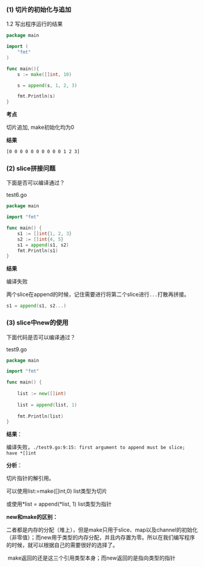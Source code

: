### (1) 切片的初始化与追加



1.2 写出程序运行的结果



```go
package main

import (
    "fmt"
)

func main(){
    s := make([]int, 10)

    s = append(s, 1, 2, 3)

    fmt.Println(s)
}
```



**考点**



切片追加, make初始化均为0



**结果**



```bash
[0 0 0 0 0 0 0 0 0 0 1 2 3]
```



### (2) slice拼接问题



下面是否可以编译通过？



test6.go



```go
package main

import "fmt"

func main() {
	s1 := []int{1, 2, 3}
	s2 := []int{4, 5}
	s1 = append(s1, s2)
	fmt.Println(s1)
}
```



**结果**



编译失败



两个slice在append的时候，记住需要进行将第二个slice进行`...`打散再拼接。



```go
s1 = append(s1, s2...)
```



### (3) slice中new的使用



下面代码是否可以编译通过？



test9.go



```go
package main

import "fmt"

func main() {
  
	list := new([]int)
  
	list = append(list, 1)
  
	fmt.Println(list)
}
```



**结果**：



编译失败，`./test9.go:9:15: first argument to append must be slice; have *[]int`



**分析**：



切片指针的解引用。



可以使用list:=make([]int,0) list类型为切片



或使用*list = append(*list, 1) list类型为指针



**new和make的区别：**



​		二者都是内存的分配（堆上），但是make只用于slice、map以及channel的初始化（非零值）；而new用于类型的内存分配，并且内存置为零。所以在我们编写程序的时候，就可以根据自己的需要很好的选择了。



​		make返回的还是这三个引用类型本身；而new返回的是指向类型的指针